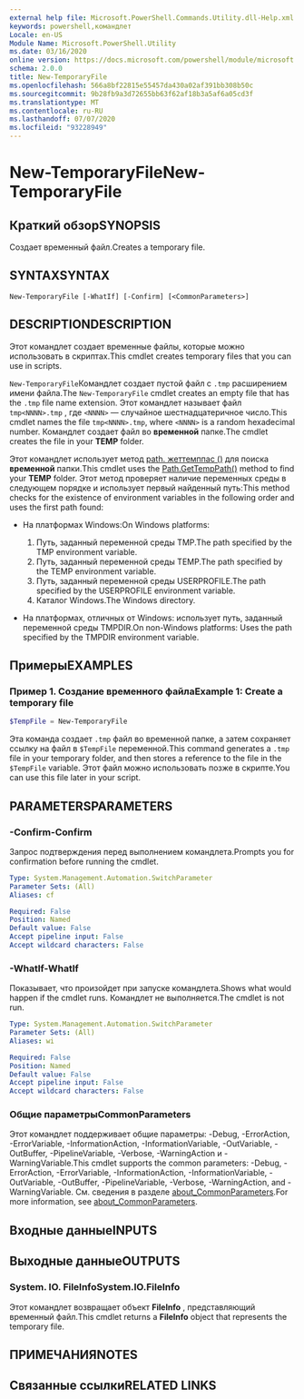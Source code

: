 ```yaml
---
external help file: Microsoft.PowerShell.Commands.Utility.dll-Help.xml
keywords: powershell,командлет
Locale: en-US
Module Name: Microsoft.PowerShell.Utility
ms.date: 03/16/2020
online version: https://docs.microsoft.com/powershell/module/microsoft.powershell.utility/new-temporaryfile?view=powershell-6&WT.mc_id=ps-gethelp
schema: 2.0.0
title: New-TemporaryFile
ms.openlocfilehash: 566a8bf22815e55457da430a02af391bb308b50c
ms.sourcegitcommit: 9b28fb9a3d72655bb63f62af18b3a5af6a05cd3f
ms.translationtype: MT
ms.contentlocale: ru-RU
ms.lasthandoff: 07/07/2020
ms.locfileid: "93228949"
---
```

# <span data-ttu-id="eaa45-103">New-TemporaryFile</span><span class="sxs-lookup"><span data-stu-id="eaa45-103">New-TemporaryFile</span></span>

## <span data-ttu-id="eaa45-104">Краткий обзор</span><span class="sxs-lookup"><span data-stu-id="eaa45-104">SYNOPSIS</span></span>
<span data-ttu-id="eaa45-105">Создает временный файл.</span><span class="sxs-lookup"><span data-stu-id="eaa45-105">Creates a temporary file.</span></span>

## <span data-ttu-id="eaa45-106">SYNTAX</span><span class="sxs-lookup"><span data-stu-id="eaa45-106">SYNTAX</span></span>

```
New-TemporaryFile [-WhatIf] [-Confirm] [<CommonParameters>]
```

## <span data-ttu-id="eaa45-107">DESCRIPTION</span><span class="sxs-lookup"><span data-stu-id="eaa45-107">DESCRIPTION</span></span>

<span data-ttu-id="eaa45-108">Этот командлет создает временные файлы, которые можно использовать в скриптах.</span><span class="sxs-lookup"><span data-stu-id="eaa45-108">This cmdlet creates temporary files that you can use in scripts.</span></span>

<span data-ttu-id="eaa45-109">`New-TemporaryFile`Командлет создает пустой файл с `.tmp` расширением имени файла.</span><span class="sxs-lookup"><span data-stu-id="eaa45-109">The `New-TemporaryFile` cmdlet creates an empty file that has the `.tmp` file name extension.</span></span>
<span data-ttu-id="eaa45-110">Этот командлет называет файл `tmp<NNNN>.tmp` , где `<NNNN>` — случайное шестнадцатеричное число.</span><span class="sxs-lookup"><span data-stu-id="eaa45-110">This cmdlet names the file `tmp<NNNN>.tmp`, where `<NNNN>` is a random hexadecimal number.</span></span>
<span data-ttu-id="eaa45-111">Командлет создает файл во **временной** папке.</span><span class="sxs-lookup"><span data-stu-id="eaa45-111">The cmdlet creates the file in your **TEMP** folder.</span></span>

<span data-ttu-id="eaa45-112">Этот командлет использует метод [path. жеттемппас ()](/dotnet/api/system.io.path.gettemppath) для поиска **временной** папки.</span><span class="sxs-lookup"><span data-stu-id="eaa45-112">This cmdlet uses the [Path.GetTempPath()](/dotnet/api/system.io.path.gettemppath) method to find your **TEMP** folder.</span></span> <span data-ttu-id="eaa45-113">Этот метод проверяет наличие переменных среды в следующем порядке и использует первый найденный путь:</span><span class="sxs-lookup"><span data-stu-id="eaa45-113">This method checks for the existence of environment variables in the following order and uses the first path found:</span></span>

- <span data-ttu-id="eaa45-114">На платформах Windows:</span><span class="sxs-lookup"><span data-stu-id="eaa45-114">On Windows platforms:</span></span>

  1. <span data-ttu-id="eaa45-115">Путь, заданный переменной среды TMP.</span><span class="sxs-lookup"><span data-stu-id="eaa45-115">The path specified by the TMP environment variable.</span></span>
  1. <span data-ttu-id="eaa45-116">Путь, заданный переменной среды TEMP.</span><span class="sxs-lookup"><span data-stu-id="eaa45-116">The path specified by the TEMP environment variable.</span></span>
  1. <span data-ttu-id="eaa45-117">Путь, заданный переменной среды USERPROFILE.</span><span class="sxs-lookup"><span data-stu-id="eaa45-117">The path specified by the USERPROFILE environment variable.</span></span>
  1. <span data-ttu-id="eaa45-118">Каталог Windows.</span><span class="sxs-lookup"><span data-stu-id="eaa45-118">The Windows directory.</span></span>

- <span data-ttu-id="eaa45-119">На платформах, отличных от Windows: использует путь, заданный переменной среды TMPDIR.</span><span class="sxs-lookup"><span data-stu-id="eaa45-119">On non-Windows platforms: Uses the path specified by the TMPDIR environment variable.</span></span>

## <span data-ttu-id="eaa45-120">Примеры</span><span class="sxs-lookup"><span data-stu-id="eaa45-120">EXAMPLES</span></span>

### <span data-ttu-id="eaa45-121">Пример 1. Создание временного файла</span><span class="sxs-lookup"><span data-stu-id="eaa45-121">Example 1: Create a temporary file</span></span>

```powershell
$TempFile = New-TemporaryFile
```

<span data-ttu-id="eaa45-122">Эта команда создает `.tmp` файл во временной папке, а затем сохраняет ссылку на файл в `$TempFile` переменной.</span><span class="sxs-lookup"><span data-stu-id="eaa45-122">This command generates a `.tmp` file in your temporary folder, and then stores a reference to the file in the `$TempFile` variable.</span></span> <span data-ttu-id="eaa45-123">Этот файл можно использовать позже в скрипте.</span><span class="sxs-lookup"><span data-stu-id="eaa45-123">You can use this file later in your script.</span></span>

## <span data-ttu-id="eaa45-124">PARAMETERS</span><span class="sxs-lookup"><span data-stu-id="eaa45-124">PARAMETERS</span></span>

### <span data-ttu-id="eaa45-125">-Confirm</span><span class="sxs-lookup"><span data-stu-id="eaa45-125">-Confirm</span></span>

<span data-ttu-id="eaa45-126">Запрос подтверждения перед выполнением командлета.</span><span class="sxs-lookup"><span data-stu-id="eaa45-126">Prompts you for confirmation before running the cmdlet.</span></span>

```yaml
Type: System.Management.Automation.SwitchParameter
Parameter Sets: (All)
Aliases: cf

Required: False
Position: Named
Default value: False
Accept pipeline input: False
Accept wildcard characters: False
```

### <span data-ttu-id="eaa45-127">-WhatIf</span><span class="sxs-lookup"><span data-stu-id="eaa45-127">-WhatIf</span></span>

<span data-ttu-id="eaa45-128">Показывает, что произойдет при запуске командлета.</span><span class="sxs-lookup"><span data-stu-id="eaa45-128">Shows what would happen if the cmdlet runs.</span></span>
<span data-ttu-id="eaa45-129">Командлет не выполняется.</span><span class="sxs-lookup"><span data-stu-id="eaa45-129">The cmdlet is not run.</span></span>

```yaml
Type: System.Management.Automation.SwitchParameter
Parameter Sets: (All)
Aliases: wi

Required: False
Position: Named
Default value: False
Accept pipeline input: False
Accept wildcard characters: False
```

### <span data-ttu-id="eaa45-130">Общие параметры</span><span class="sxs-lookup"><span data-stu-id="eaa45-130">CommonParameters</span></span>

<span data-ttu-id="eaa45-131">Этот командлет поддерживает общие параметры: -Debug, -ErrorAction, -ErrorVariable, -InformationAction, -InformationVariable, -OutVariable, -OutBuffer, -PipelineVariable, -Verbose, -WarningAction и -WarningVariable.</span><span class="sxs-lookup"><span data-stu-id="eaa45-131">This cmdlet supports the common parameters: -Debug, -ErrorAction, -ErrorVariable, -InformationAction, -InformationVariable, -OutVariable, -OutBuffer, -PipelineVariable, -Verbose, -WarningAction, and -WarningVariable.</span></span> <span data-ttu-id="eaa45-132">См. сведения в разделе [about_CommonParameters](../Microsoft.PowerShell.Core/About/about_CommonParameters.md).</span><span class="sxs-lookup"><span data-stu-id="eaa45-132">For more information, see [about_CommonParameters](../Microsoft.PowerShell.Core/About/about_CommonParameters.md).</span></span>

## <span data-ttu-id="eaa45-133">Входные данные</span><span class="sxs-lookup"><span data-stu-id="eaa45-133">INPUTS</span></span>

## <span data-ttu-id="eaa45-134">Выходные данные</span><span class="sxs-lookup"><span data-stu-id="eaa45-134">OUTPUTS</span></span>

### <span data-ttu-id="eaa45-135">System. IO. FileInfo</span><span class="sxs-lookup"><span data-stu-id="eaa45-135">System.IO.FileInfo</span></span>

<span data-ttu-id="eaa45-136">Этот командлет возвращает объект **FileInfo** , представляющий временный файл.</span><span class="sxs-lookup"><span data-stu-id="eaa45-136">This cmdlet returns a **FileInfo** object that represents the temporary file.</span></span>

## <span data-ttu-id="eaa45-137">ПРИМЕЧАНИЯ</span><span class="sxs-lookup"><span data-stu-id="eaa45-137">NOTES</span></span>

## <span data-ttu-id="eaa45-138">Связанные ссылки</span><span class="sxs-lookup"><span data-stu-id="eaa45-138">RELATED LINKS</span></span>
